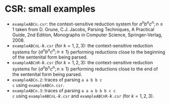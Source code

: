 # CSR: small examples

- <code>exampleABCn.csr</code>: the context-sensitive reduction system for ${a^nb^nc^n;n\ge1}$ taken from D. Grune, C.J. Jacobs, Parsing Techniques, A Practical Guide, 2nd Edition, Monographs in Computer Science, Springer-Verlag, 2008.
- <code>exampleABCnL-</code>$k$<code>.csr</code> (for $k=1,2,3$): the context-sensitive reduction systems for {$a^nb^nc^n;n\ge1$} performing reductions close to the beginning of the sentenital form being parsed.
- <code>exampleABCnR-</code>$k$<code>.csr</code> (for $k=1,2,3$): the context-sensitive reduction systems for $\{a^nb^nc^n;n\ge1\}$ performing reductions close to the end of the sentenital form being parsed.
- <code>exampleABCn.2</code>: traces of parsing <code>a a b b c c</code> using <code>exampleABCn.csr</code>.
- <code>exampleABCn.3</code>: traces of parsing <code>a a a b b b c c c</code> using <code>exampleABCnL-</code>$k$<code>.csr</code> and <code>exampleABCnR-</code>$k$<code>.csr</code> (for $k=1,2,3$).

